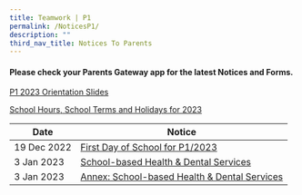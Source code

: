 ```yaml
---
title: Teamwork | P1
permalink: /NoticesP1/
description: ""
third_nav_title: Notices To Parents
---
```

#### Please check your **Parents Gateway** app for the latest Notices and Forms.


[P1 2023 Orientation Slides](/files/Slides%20and%20info/2022%20P1%20Orientation%20for%202023%20for%20website.pdf)

[School Hours, School Terms and Holidays for 2023](/files/Letter%20to%20parents/007%20School%20Hours,%20School%20Terms%20and%20Holidays%20for%202023.pdf)

| Date | Notice |
| --- | ----- |
|  19 Dec 2022 |  [First Day of School for P1/2023](/files/Letter%20to%20parents/001%20For%20P1%20first%202%20days.pdf)    |
| 3 Jan 2023 | [School-based Health & Dental Services](/files/Letter%20to%20parents/008%20Health%20and%20dental%20services%20consent%20for%20P1%20parents.pdf) |
| 3 Jan 2023 | [Annex: School-based Health & Dental Services](/files/Letter%20to%20parents/008%20Annex%20HPB%20Letter%20to%20P1%20Parents.pdf) |